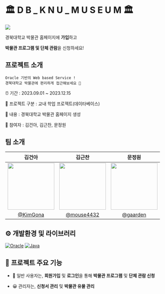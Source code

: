 # 🏛 D B _ K N U _ M U S E U M 🏛

<a href="[https://www.notion.so/DB-49677782e78f4a22b9fb1bc096f72ed4](https://www.notion.so/DB-49677782e78f4a22b9fb1bc096f72ed4)" target="_blank"><img src="https://img.shields.io/badge/Team Notion-white?style=for-the-badge&logo=notion&logoColor=black"/></a>

경북대학교 박물관 홈페이지에 **가입**하고

**박물관 프로그램 및 단체 관람**을 신청하세요!

## 프로젝트 소개
```
Oracle 기반의 Web based Service !
경북대학교 박물관에 편리하게 접근해보세요 🤩
```

⏰ 기간 : 2023.09.01 ~ 2023.12.15

📌 프로젝트 구분 : 교내 학업 프로젝트(데이타베이스)

📃 내용 : 경북대학교 박물관 홈페이지 생성

👥 참여자 : 김건아, 김근찬, 문정원

## 팀 소개
|김건아|김근찬|문정원|
|:-:|:-:|:-:|
|<img src="https://avatars.githubusercontent.com/u/75716291?v=4" width=150>|<img src="https://avatars.githubusercontent.com/u/88102469?v=4" width=150>|<img src="https://avatars.githubusercontent.com/u/72001106?v=4" width=150>|
|[@KimGona](https://github.com/KimGona)|[@mouse4432](https://github.com/mouse4432)|[@gaarden](https://github.com/gaarden)|

## ⚙️ 개발환경 및 라이브러리
[![Oracle](https://img.shields.io/badge/oracle-green)]()
[![Java](https://img.shields.io/badge/java-yellow)]()

## 🌟 프로젝트 주요 기능

- 👥 일반 사용자는, **회원가입** 및 **로그인**을 통해 **박물관 프로그램** 및 **단체 관람 신청**

- 😀 관리자는, **신청서 관리** 및 **박물관 유물 관리**
